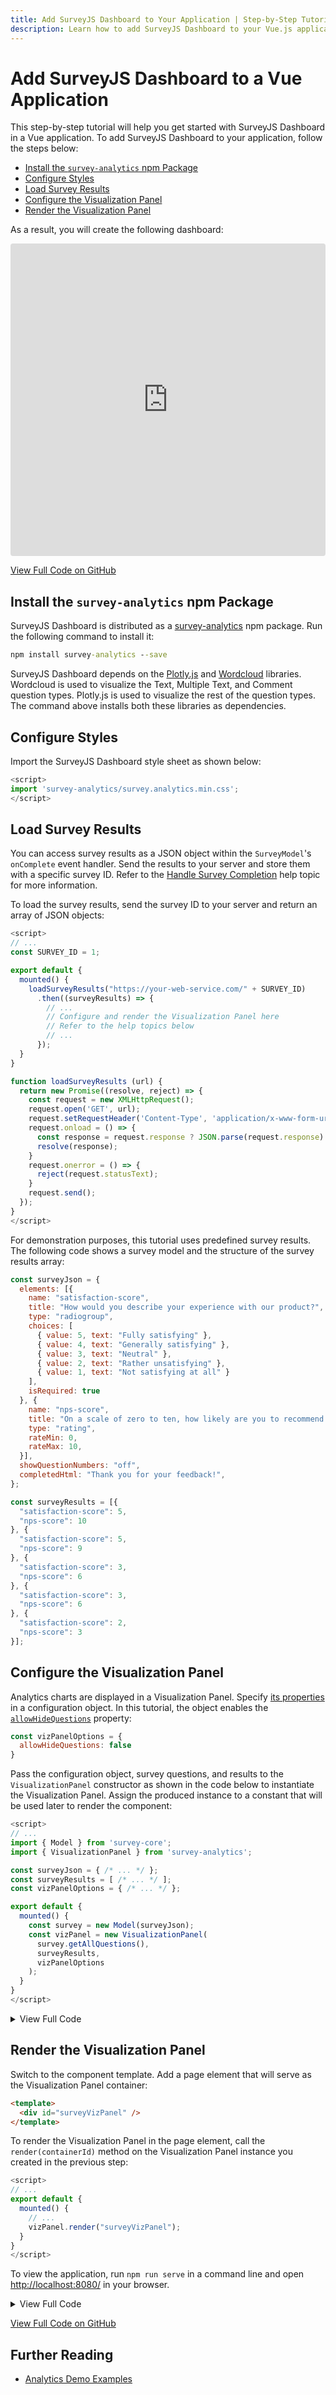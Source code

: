 ```yaml
---
title: Add SurveyJS Dashboard to Your Application | Step-by-Step Tutorial for Vue.js
description: Learn how to add SurveyJS Dashboard to your Vue.js application with this comprehensive step-by-step tutorial. Enhance your self-hosted surveying tool with powerful survey analytics capabilities.
---
```


# Add SurveyJS Dashboard to a Vue Application

This step-by-step tutorial will help you get started with SurveyJS Dashboard in a Vue application. To add SurveyJS Dashboard to your application, follow the steps below:

- [Install the `survey-analytics` npm Package](#install-the-survey-analytics-npm-package)
- [Configure Styles](#configure-styles)
- [Load Survey Results](#load-survey-results)
- [Configure the Visualization Panel](#configure-the-visualization-panel)
- [Render the Visualization Panel](#render-the-visualization-panel)

As a result, you will create the following dashboard:

<iframe src="https://codesandbox.io/embed/trusting-varahamihira-rx7o0k?fontsize=14&hidenavigation=1&module=%2Fsrc%2Fcomponents%2FSurveyAnalytics.vue&theme=dark"
    style="width:100%; height:500px; border:0; border-radius: 4px; overflow:hidden;"
    title="trusting-varahamihira-rx7o0k"
    allow="accelerometer; ambient-light-sensor; camera; encrypted-media; geolocation; gyroscope; hid; microphone; midi; payment; usb; vr; xr-spatial-tracking"
    sandbox="allow-forms allow-modals allow-popups allow-presentation allow-same-origin allow-scripts"
></iframe>

[View Full Code on GitHub](https://github.com/surveyjs/code-examples/tree/main/get-started-analytics/vue (linkStyle))

## Install the `survey-analytics` npm Package

SurveyJS Dashboard is distributed as a <a href="https://www.npmjs.com/package/survey-analytics" target="_blank">survey-analytics</a> npm package. Run the following command to install it:

```cmd
npm install survey-analytics --save
```

SurveyJS Dashboard depends on the <a href="https://github.com/plotly/plotly.js#readme" target="_blank">Plotly.js</a> and <a href="https://github.com/timdream/wordcloud2.js#readme" target="_blank">Wordcloud</a> libraries. Wordcloud is used to visualize the Text, Multiple Text, and Comment question types. Plotly.js is used to visualize the rest of the question types. The command above installs both these libraries as dependencies.

## Configure Styles

Import the SurveyJS Dashboard style sheet as shown below:

```js
<script>
import 'survey-analytics/survey.analytics.min.css';
</script>
```

## Load Survey Results

You can access survey results as a JSON object within the `SurveyModel`'s `onComplete` event handler. Send the results to your server and store them with a specific survey ID. Refer to the [Handle Survey Completion](/Documentation/Library?id=get-started-vue#handle-survey-completion) help topic for more information.  

To load the survey results, send the survey ID to your server and return an array of JSON objects:

```js
<script>
// ...
const SURVEY_ID = 1;

export default {
  mounted() {
    loadSurveyResults("https://your-web-service.com/" + SURVEY_ID)
      .then((surveyResults) => {
        // ...
        // Configure and render the Visualization Panel here
        // Refer to the help topics below
        // ...
      });
  }
}

function loadSurveyResults (url) {
  return new Promise((resolve, reject) => {
    const request = new XMLHttpRequest();
    request.open('GET', url);
    request.setRequestHeader('Content-Type', 'application/x-www-form-urlencoded');
    request.onload = () => {
      const response = request.response ? JSON.parse(request.response) : [];
      resolve(response);
    }
    request.onerror = () => {
      reject(request.statusText);
    }
    request.send();
  });
}
</script>
```

For demonstration purposes, this tutorial uses predefined survey results. The following code shows a survey model and the structure of the survey results array:

```js
const surveyJson = {
  elements: [{
    name: "satisfaction-score",
    title: "How would you describe your experience with our product?",
    type: "radiogroup",
    choices: [
      { value: 5, text: "Fully satisfying" },
      { value: 4, text: "Generally satisfying" },
      { value: 3, text: "Neutral" },
      { value: 2, text: "Rather unsatisfying" },
      { value: 1, text: "Not satisfying at all" }
    ],
    isRequired: true
  }, {
    name: "nps-score",
    title: "On a scale of zero to ten, how likely are you to recommend our product to a friend or colleague?",
    type: "rating",
    rateMin: 0,
    rateMax: 10,
  }],
  showQuestionNumbers: "off",
  completedHtml: "Thank you for your feedback!",
};

const surveyResults = [{
  "satisfaction-score": 5,
  "nps-score": 10
}, {
  "satisfaction-score": 5,
  "nps-score": 9
}, {
  "satisfaction-score": 3,
  "nps-score": 6
}, {
  "satisfaction-score": 3,
  "nps-score": 6
}, {
  "satisfaction-score": 2,
  "nps-score": 3
}];
```

## Configure the Visualization Panel

Analytics charts are displayed in a Visualization Panel. Specify [its properties](/Documentation/Analytics?id=ivisualizationpaneloptions) in a configuration object. In this tutorial, the object enables the [`allowHideQuestions`](/Documentation/Analytics?id=ivisualizationpaneloptions#allowHideQuestions) property:

```js
const vizPanelOptions = {
  allowHideQuestions: false
}
```

Pass the configuration object, survey questions, and results to the `VisualizationPanel` constructor as shown in the code below to instantiate the Visualization Panel. Assign the produced instance to a constant that will be used later to render the component:

```js
<script>
// ...
import { Model } from 'survey-core';
import { VisualizationPanel } from 'survey-analytics';

const surveyJson = { /* ... */ };
const surveyResults = [ /* ... */ ];
const vizPanelOptions = { /* ... */ };

export default {
  mounted() {
    const survey = new Model(surveyJson);
    const vizPanel = new VisualizationPanel(
      survey.getAllQuestions(),
      surveyResults,
      vizPanelOptions
    );
  }
}
</script>
```

<details>
    <summary>View Full Code</summary>

```js
<template>

</template>

<script>
import 'survey-analytics/survey.analytics.min.css';
import { Model } from 'survey-core';
import { VisualizationPanel } from 'survey-analytics';

const surveyJson = {
  elements: [{
    name: "satisfaction-score",
    title: "How would you describe your experience with our product?",
    type: "radiogroup",
    choices: [
      { value: 5, text: "Fully satisfying" },
      { value: 4, text: "Generally satisfying" },
      { value: 3, text: "Neutral" },
      { value: 2, text: "Rather unsatisfying" },
      { value: 1, text: "Not satisfying at all" }
    ],
    isRequired: true
  }, {
    name: "nps-score",
    title: "On a scale of zero to ten, how likely are you to recommend our product to a friend or colleague?",
    type: "rating",
    rateMin: 0,
    rateMax: 10,
  }],
  showQuestionNumbers: "off",
  completedHtml: "Thank you for your feedback!",
};

const surveyResults = [{
  "satisfaction-score": 5,
  "nps-score": 10
}, {
  "satisfaction-score": 5,
  "nps-score": 9
}, {
  "satisfaction-score": 3,
  "nps-score": 6
}, {
  "satisfaction-score": 3,
  "nps-score": 6
}, {
  "satisfaction-score": 2,
  "nps-score": 3
}];

const vizPanelOptions = {
  allowHideQuestions: false
}

export default {
  name: 'survey-analytics',
  mounted() {
    const survey = new Model(surveyJson);
    const vizPanel = new VisualizationPanel(
      survey.getAllQuestions(),
      surveyResults,
      vizPanelOptions
    );
  }
}
</script>
```

</details>

## Render the Visualization Panel

Switch to the component template. Add a page element that will serve as the Visualization Panel container:

```html
<template>
  <div id="surveyVizPanel" />
</template>
```

To render the Visualization Panel in the page element, call the `render(containerId)` method on the Visualization Panel instance you created in the previous step:

```js
<script>
// ...
export default {
  mounted() {
    // ...
    vizPanel.render("surveyVizPanel");
  }
}
</script>
```

To view the application, run `npm run serve` in a command line and open [http://localhost:8080/](http://localhost:8080/) in your browser.

<details>
    <summary>View Full Code</summary>

```js
<template>
  <div id="surveyVizPanel" />
</template>

<script>
import 'survey-analytics/survey.analytics.min.css';
import { Model } from 'survey-core';
import { VisualizationPanel } from 'survey-analytics';

const surveyJson = {
  elements: [{
    name: "satisfaction-score",
    title: "How would you describe your experience with our product?",
    type: "radiogroup",
    choices: [
      { value: 5, text: "Fully satisfying" },
      { value: 4, text: "Generally satisfying" },
      { value: 3, text: "Neutral" },
      { value: 2, text: "Rather unsatisfying" },
      { value: 1, text: "Not satisfying at all" }
    ],
    isRequired: true
  }, {
    name: "nps-score",
    title: "On a scale of zero to ten, how likely are you to recommend our product to a friend or colleague?",
    type: "rating",
    rateMin: 0,
    rateMax: 10,
  }],
  showQuestionNumbers: "off",
  completedHtml: "Thank you for your feedback!",
};

const surveyResults = [{
  "satisfaction-score": 5,
  "nps-score": 10
}, {
  "satisfaction-score": 5,
  "nps-score": 9
}, {
  "satisfaction-score": 3,
  "nps-score": 6
}, {
  "satisfaction-score": 3,
  "nps-score": 6
}, {
  "satisfaction-score": 2,
  "nps-score": 3
}];

const vizPanelOptions = {
  allowHideQuestions: false
}

export default {
  name: 'survey-analytics',
  mounted() {
    const survey = new Model(surveyJson);
    const vizPanel = new VisualizationPanel(
      survey.getAllQuestions(),
      surveyResults,
      vizPanelOptions
    );
    vizPanel.showToolbar = false;
    vizPanel.render("surveyVizPanel");
  }
}
</script>
```
</details>

[View Full Code on GitHub](https://github.com/surveyjs/code-examples/tree/main/get-started-analytics/vue (linkStyle))

## Further Reading

- [Analytics Demo Examples](/Examples/Analytics)